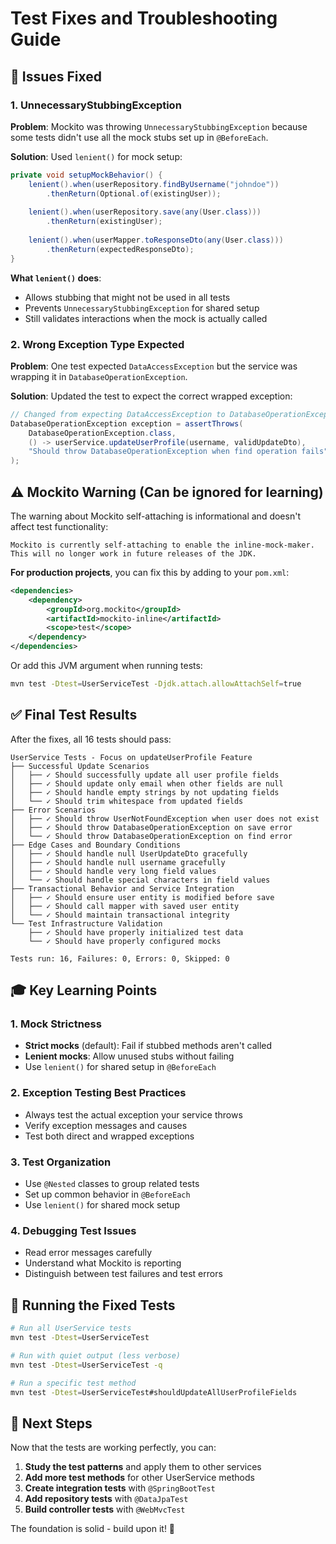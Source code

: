 # Test Fixes and Troubleshooting Guide

## 🔧 Issues Fixed

### 1. **UnnecessaryStubbingException**

**Problem**: Mockito was throwing `UnnecessaryStubbingException` because some tests didn't use all the mock stubs set up in `@BeforeEach`.

**Solution**: Used `lenient()` for mock setup:
```java
private void setupMockBehavior() {
    lenient().when(userRepository.findByUsername("johndoe"))
        .thenReturn(Optional.of(existingUser));
    
    lenient().when(userRepository.save(any(User.class)))
        .thenReturn(existingUser);
    
    lenient().when(userMapper.toResponseDto(any(User.class)))
        .thenReturn(expectedResponseDto);
}
```

**What `lenient()` does**:
- Allows stubbing that might not be used in all tests
- Prevents `UnnecessaryStubbingException` for shared setup
- Still validates interactions when the mock is actually called

### 2. **Wrong Exception Type Expected**

**Problem**: One test expected `DataAccessException` but the service was wrapping it in `DatabaseOperationException`.

**Solution**: Updated the test to expect the correct wrapped exception:
```java
// Changed from expecting DataAccessException to DatabaseOperationException
DatabaseOperationException exception = assertThrows(
    DatabaseOperationException.class,
    () -> userService.updateUserProfile(username, validUpdateDto),
    "Should throw DatabaseOperationException when find operation fails"
);
```

## ⚠️ Mockito Warning (Can be ignored for learning)

The warning about Mockito self-attaching is informational and doesn't affect test functionality:

```
Mockito is currently self-attaching to enable the inline-mock-maker. 
This will no longer work in future releases of the JDK.
```

**For production projects**, you can fix this by adding to your `pom.xml`:
```xml
<dependencies>
    <dependency>
        <groupId>org.mockito</groupId>
        <artifactId>mockito-inline</artifactId>
        <scope>test</scope>
    </dependency>
</dependencies>
```

Or add this JVM argument when running tests:
```bash
mvn test -Dtest=UserServiceTest -Djdk.attach.allowAttachSelf=true
```

## ✅ Final Test Results

After the fixes, all 16 tests should pass:

```
UserService Tests - Focus on updateUserProfile Feature
├── Successful Update Scenarios
│   ├── ✓ Should successfully update all user profile fields
│   ├── ✓ Should update only email when other fields are null
│   ├── ✓ Should handle empty strings by not updating fields
│   └── ✓ Should trim whitespace from updated fields
├── Error Scenarios
│   ├── ✓ Should throw UserNotFoundException when user does not exist
│   ├── ✓ Should throw DatabaseOperationException on save error
│   └── ✓ Should throw DatabaseOperationException on find error
├── Edge Cases and Boundary Conditions
│   ├── ✓ Should handle null UserUpdateDto gracefully
│   ├── ✓ Should handle null username gracefully
│   ├── ✓ Should handle very long field values
│   └── ✓ Should handle special characters in field values
├── Transactional Behavior and Service Integration
│   ├── ✓ Should ensure user entity is modified before save
│   ├── ✓ Should call mapper with saved user entity
│   └── ✓ Should maintain transactional integrity
└── Test Infrastructure Validation
    ├── ✓ Should have properly initialized test data
    └── ✓ Should have properly configured mocks

Tests run: 16, Failures: 0, Errors: 0, Skipped: 0
```

## 🎓 Key Learning Points

### 1. **Mock Strictness**
- **Strict mocks** (default): Fail if stubbed methods aren't called
- **Lenient mocks**: Allow unused stubs without failing
- Use `lenient()` for shared setup in `@BeforeEach`

### 2. **Exception Testing Best Practices**
- Always test the actual exception your service throws
- Verify exception messages and causes
- Test both direct and wrapped exceptions

### 3. **Test Organization**
- Use `@Nested` classes to group related tests
- Set up common behavior in `@BeforeEach`
- Use `lenient()` for shared mock setup

### 4. **Debugging Test Issues**
- Read error messages carefully
- Understand what Mockito is reporting
- Distinguish between test failures and test errors

## 🚀 Running the Fixed Tests

```bash
# Run all UserService tests
mvn test -Dtest=UserServiceTest

# Run with quiet output (less verbose)
mvn test -Dtest=UserServiceTest -q

# Run a specific test method
mvn test -Dtest=UserServiceTest#shouldUpdateAllUserProfileFields
```

## 🎯 Next Steps

Now that the tests are working perfectly, you can:

1. **Study the test patterns** and apply them to other services
2. **Add more test methods** for other UserService methods
3. **Create integration tests** with `@SpringBootTest`
4. **Add repository tests** with `@DataJpaTest`
5. **Build controller tests** with `@WebMvcTest`

The foundation is solid - build upon it! 🌟
